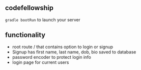 ## codefellowship
`gradle bootRun` to launch your server

## functionality
- root route / that contains option to login or signup
- Signup has first name, last name, dob, bio saved to database
- password encoder to protect login info
- login page for current users